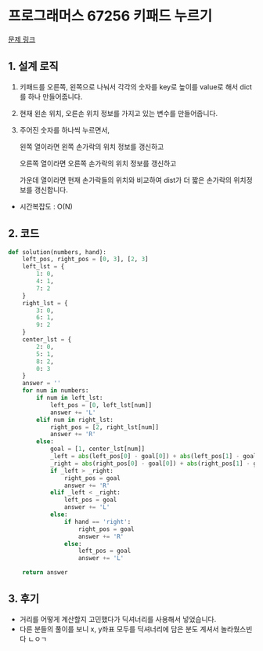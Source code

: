 # 프로그래머스 67256 키패드 누르기

[문제 링크](https://programmers.co.kr/learn/courses/30/lessons/67256)

## 1. 설계 로직

1. 키패드를 오른쪽, 왼쪽으로 나눠서 각각의 숫자를 key로 높이를 value로 해서 dict를 하나 만들어줍니다.

2. 현재 왼손 위치, 오른손 위치 정보를 가지고 있는 변수를 만들어줍니다.

3. 주어진 숫자를 하나씩 누르면서, 

   왼쪽 열이라면 왼쪽 손가락의 위치 정보를 갱신하고

   오른쪽 열이라면 오른쪽 손가락의 위치 정보를 갱신하고

   가운데 열이라면 현재 손가락들의 위치와 비교하여 dist가 더 짧은 손가락의 위치정보를 갱신합니다.



- 시간복잡도 : O(N)

## 2. 코드

```python
def solution(numbers, hand):
    left_pos, right_pos = [0, 3], [2, 3]
    left_lst = {
        1: 0,
        4: 1,
        7: 2
    }
    right_lst = {
        3: 0,
        6: 1,
        9: 2
    }
    center_lst = {
        2: 0,
        5: 1,
        8: 2,
        0: 3
    }
    answer = ''
    for num in numbers:
        if num in left_lst:
            left_pos = [0, left_lst[num]]
            answer += 'L'
        elif num in right_lst:
            right_pos = [2, right_lst[num]]
            answer += 'R'
        else:
            goal = [1, center_lst[num]]
            _left = abs(left_pos[0] - goal[0]) + abs(left_pos[1] - goal[1])
            _right = abs(right_pos[0] - goal[0]) + abs(right_pos[1] - goal[1])
            if _left > _right:
                right_pos = goal
                answer += 'R'
            elif _left < _right:
                left_pos = goal
                answer += 'L'
            else:
                if hand == 'right':
                    right_pos = goal
                    answer += 'R'
                else:
                    left_pos = goal
                    answer += 'L'

    return answer
```



## 3. 후기

- 거리를 어떻게 계산할지 고민했다가 딕셔너리를 사용해서 넣었습니다.
- 다른 분들의 풀이를 보니 x, y좌표 모두를 딕셔너리에 담은 분도 계셔서 놀라웠스빈다 ㄴㅇㄱ